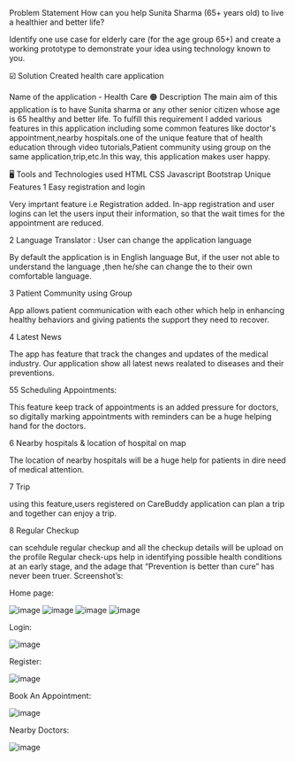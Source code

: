 
 Problem Statement
 How can you help Sunita Sharma (65+ years old) to live a healthier and better life?

 Identify one use case for elderly care (for the age group 65+) and create a working prototype to demonstrate your idea using technology known to you.

☑️ Solution
Created health care application

Name of the application - Health Care
🟠 Description
The main aim of this application is to have Sunita sharma or any other senior citizen whose age is 65 healthy and better life. To fulfill this requirement I added various features in this application including some common features like doctor's appointment,nearby hospitals.one of the unique feature that of health education through video tutorials,Patient community using group on the same application,trip,etc.In this way, this application makes user happy.

🖥️ Tools and Technologies used
HTML
CSS
Javascript
Bootstrap
 Unique Features
1️ Easy registration and login

Very imprtant feature i.e Registration added. In-app registration and user logins can let the users input their information, so that the wait times for the appointment are reduced.

2️ Language Translator : User can change the application language

By default the application is in English language
But, if the user not able to understand the language ,then he/she can change the to their own comfortable language.

3️ Patient Community using Group

App allows patient communication with each other which help in enhancing healthy behaviors and giving patients the support they need to recover.

4️ Latest News

The app has feature that track the changes and updates of the medical industry. Our application show all latest news realated to diseases and their preventions.

5️5 Scheduling Appointments:

This feature keep track of appointments is an added pressure for doctors, so digitally marking appointments with reminders can be a huge helping hand for the doctors.

6️  Nearby hospitals & location of hospital on map

The location of nearby hospitals will be a huge help for patients in dire need of medical attention.

7️ Trip

using this feature,users registered on CareBuddy application can plan a trip and together can enjoy a trip.

8 Regular Checkup

can scehdule regular checkup and all the checkup details will be upload on the profile
Regular check-ups help in identifying possible health conditions at an early stage, and the adage that “Prevention is better than cure” has never been truer.
Screenshot’s: 

Home page:

![image](https://github.com/jyotiraghu98/HealthCareSystem/assets/69204546/07808b29-d43b-4226-8905-7c943829c380)
![image](https://github.com/jyotiraghu98/HealthCareSystem/assets/69204546/11ee6626-2823-43ea-926a-b59b15614b91)
![image](https://github.com/jyotiraghu98/HealthCareSystem/assets/69204546/624e6680-445d-4024-94c8-5b61dc4bdc81)
![image](https://github.com/jyotiraghu98/HealthCareSystem/assets/69204546/531ee822-56a0-4a10-ad08-9d1f7c7d68d0)

Login:

![image](https://github.com/jyotiraghu98/HealthCareSystem/assets/69204546/5fafe637-6486-4fcf-acfa-004af84c888b)

Register: 

![image](https://github.com/jyotiraghu98/HealthCareSystem/assets/69204546/8e01175f-b45a-492f-bdde-9487046085f4)

Book An Appointment:

![image](https://github.com/jyotiraghu98/HealthCareSystem/assets/69204546/95406a27-a1ff-4006-b55e-c041e74f61f6)

Nearby Doctors:

![image](https://github.com/jyotiraghu98/HealthCareSystem/assets/69204546/46208831-1677-4f7d-ac9b-491ccf376eb2)



